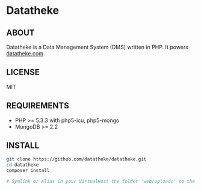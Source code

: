 Datatheke
=========

ABOUT
-----
Datatheke is a Data Management System (DMS) written in PHP.
It powers [datatheke.com](http://www.datatheke.com).

LICENSE
-------
MIT

REQUIREMENTS
------------
- PHP >= 5.3.3 with php5-icu, php5-mongo
- MongoDB >= 2.2

INSTALL
-------
```sh
git clone https://github.com/datatheke/datatheke.git
cd datatheke
composer install

# Symlink or Alias in your VirtualHost the folder 'web/uploads' to the same 'upload_path' you set in your parameters.yml
```
